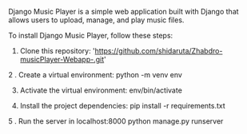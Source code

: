 Django Music Player is a simple web application built with Django that allows users to upload, manage, and play music files.

To install Django Music Player, follow these steps:
1. Clone this repository:
'https://github.com/shidaruta/Zhabdro-musicPlayer-Webapp-.git'

2 . Create a virtual environment:
  python -m venv env

3. Activate the virtual environment:
  env/bin/activate

4. Install the project dependencies:
  pip install -r requirements.txt

5 . Run the server in localhost:8000
  python manage.py runserver


